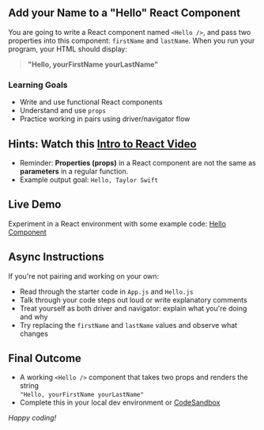 ## Add your Name to a "Hello" React Component

You are going to write a React component named `<Hello />`, and pass two properties into this component: `firstName` and `lastName`. When you run your program, your HTML should display:

> **"Hello, yourFirstName yourLastName"**

### Learning Goals

- Write and use functional React components
- Understand and use `props`
- Practice working in pairs using driver/navigator flow

## Hints: Watch this [Intro to React Video](https://www.youtube.com/watch?v=ycstRj2i66k)

- Reminder: **Properties (props)** in a React component are not the same as **parameters** in a regular function.
- Example output goal: `Hello, Taylor Swift`

## Live Demo

Experiment in a React environment with some example code: [Hello Component](https://codesandbox.io/s/techtonica-hi-component-vewdx3?file=/src/App.js:23-183)

## Async Instructions

If you're not pairing and working on your own:

- Read through the starter code in `App.js` and `Hello.js`
- Talk through your code steps out loud or write explanatory comments
- Treat yourself as both driver and navigator: explain what you're doing and why
- Try replacing the `firstName` and `lastName` values and observe what changes

## Final Outcome

- A working `<Hello />` component that takes two props and renders the string  
  `"Hello, yourFirstName yourLastName"`
- Complete this in your local dev environment or [CodeSandbox](https://codesandbox.io/)

_Happy coding!_

